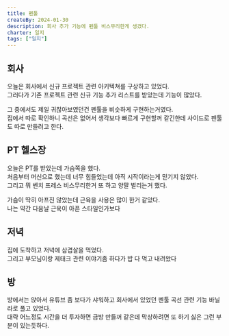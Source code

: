 ```yaml
---
title: 펜툴
createBy: 2024-01-30
description: 회사 추가 기능에 펜툴 비스무리한게 생겼다.
charter: 일지
tags: ["일지"]
---
```


## 회사

오늘은 회사에서 신규 프로젝트 관련 아키텍쳐를 구상하고 있었다.  
그러다가 기존 프로젝트 관련 신규 기능 추가 리스트를 받았는데 기능이 많았다.

그 중에서도 제일 귀찮아보였던건 펜툴을 비슷하게 구현하는거였다.  
집에서 따로 확인하니 곡선은 없어서 생각보다 빠르게 구현할꺼 같긴한데 사이드로 펜툴도 따로 만들려고 한다.

## PT 헬스장

오늘은 PT를 받았는데 가슴쪽을 했다.  
처음부터 머신으로 했는데 너무 힘들었는데 아직 시작이라는게 믿기지 않았다.  
그리고 뭐 벤치 프레스 비스무리한거 또 하고 양팔 벌리는거 했다.

가슴이 딱히 아프진 않았는데 근육을 사용은 많이 한거 같았다.  
나는 약간 다음날 근육이 아픈 스타일인가보다

## 저녁

집에 도착하고 저녁에 삼겹살을 먹었다.  
그리고 부모님이랑 제태크 관련 이야기좀 하다가 밥 다 먹고 내려왔다

## 방

방에서는 앉아서 유튜브 좀 보다가 샤워하고 회사에서 있었던 펜툴 곡선 관련 기능 바닐라로 풀고 있었다.  
대략 어느정도 시간을 더 투자하면 금방 만들꺼 같은데 막상하려면 또 하기 싫은 그런 부분이 있는듯하다.
